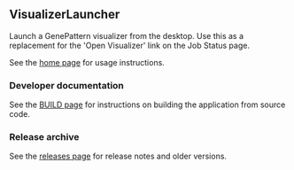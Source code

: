 ## VisualizerLauncher

Launch a GenePattern visualizer from the desktop. Use this as a replacement for the 'Open Visualizer' link on the Job Status page. 

See the [home page](https://genepattern.github.io/VisualizerLauncher/) for usage instructions.

### Developer documentation

See the [BUILD page](BUILD.md) for instructions on building the application from source code.

### Release archive

See the [releases page](https://github.com/genepattern/VisualizerLauncher/releases/latest) for release notes and older versions.
